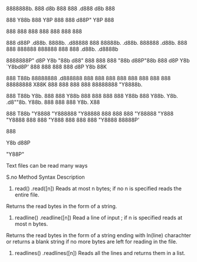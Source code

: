 ﻿8888888b.                        888 d8b                        888                     888          .d888 d8b 888

888   Y88b                       888 Y8P                        888                     888         d88P"  Y8P 888

888    888                       888                            888                     888         888        888

888   d88P .d88b.   8888b.   .d88888 888 88888b.   .d88b.       888888 .d88b.  888  888 888888      888888 888 888  .d88b.  .d8888b

8888888P" d8P  Y8b     "88b d88" 888 888 888 "88b d88P"88b      888   d8P  Y8b `Y8bd8P' 888         888    888 888 d8P  Y8b 88K

888 T88b  88888888 .d888888 888  888 888 888  888 888  888      888   88888888   X88K   888         888    888 888 88888888 "Y8888b.

888  T88b Y8b.     888  888 Y88b 888 888 888  888 Y88b 888      Y88b. Y8b.     .d8""8b. Y88b.       888    888 888 Y8b.          X88

888   T88b "Y8888  "Y888888  "Y88888 888 888  888  "Y88888       "Y888 "Y8888  888  888  "Y888      888    888 888  "Y8888   88888P'

888

Y8b d88P

"Y88P"

Text files can be read many ways

S.no                     Method                         Syntax                   Description

1. read()                   <fileobject>.read([n])        Reads at most n bytes; if no n is specified reads the entire file.

Returns the read bytes in the form of a string.

1. readline()               <fileobject>.readline([n])    Read a line of input ; if n is specified reads at most n bytes.

Returns the read bytes in the form of a string ending with ln(line) charachter or returns a blank string if no more bytes are left for reading in the file.

1. readlines()              <fileobject>.readlines([n])   Reads all the lines and returns them in a list.
